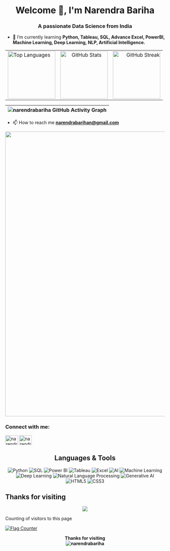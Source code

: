 
<h1 align="center">
  Welcome 🙏, I'm Narendra Bariha </h1>
<h3 align="center">A passionate Data Science from India</h3>



- 🌱 I’m currently learning **Python, Tableau, SQL, Advance Excel, PowerBI, Machine Learning, Deep Learning, NLP, Artificial Intelligence.**


<table width="100%">
  <tr>
    <td align="left">
      <img src="https://github-readme-stats.vercel.app/api/top-langs?username=narendrabariha&show_icons=true&locale=en&layout=compact&theme=vision-friendly-dark" height="150" alt="Top Languages"/>
    </td>
    <td align="center">
      <img src="https://github-readme-stats.vercel.app/api?username=narendrabariha&show_icons=true&locale=en&theme=vision-friendly-dark" height="150" alt="GitHub Stats"/>
    </td>
    <td align="right">
      <img src="https://github-readme-streak-stats.herokuapp.com/?user=narendrabariha&theme=vision-friendly-dark" height="150" alt="GitHub Streak"/>
    </td>
  </tr>
</table>



| ![narendrabariha GitHub Activity Graph](https://github-readme-activity-graph.vercel.app/graph?username=narendrabariha&bg_color=121212&color=9e9e9e&line=D1C4E9&point=9575CD&title_color=9e9e9e&area_color=673AB7&hide_border=true&area=false&radius=0) |
| :-------------------------------------------------------------------------------------------------------------------------------------------: |  

- 📫 How to reach me
 **narendrabarihan@gmail.com**
<img src="https://github-readme-activity-graph.vercel.app/graph?username=narendrabariha&bg_color=121212&color=9e9e9e&line=D1C4E9&point=9575CD&title_color=9e9e9e&area_color=673AB7&hide_border=true&area=false&radius=0" height="900" />



<h3 align="left">Connect with me:</h3>
<p align="left">
<a href="https://twitter.com/narendra bariha" target="blank"><img align="center" src="https://raw.githubusercontent.com/rahuldkjain/github-profile-readme-generator/master/src/images/icons/Social/twitter.svg" alt="narendra bariha" height="30" width="40" /></a>
<a href="https://www.linkedin.com/in/narendra-bariha/" target="blank"><img align="center" src="https://raw.githubusercontent.com/rahuldkjain/github-profile-readme-generator/master/src/images/icons/Social/linked-in-alt.svg" alt="narendra bariha" height="30" width="40" /></a>
</p>

<h2 align="center"> Languages & Tools</h2>

<p align="center">
  <!-- Programming Languages -->
  <img src="https://img.shields.io/badge/Python-3776AB?style=flat-square&logo=python&logoColor=white" alt="Python"/>
  <img src="https://img.shields.io/badge/SQL-4479A1?style=flat-square&logo=postgresql&logoColor=white" alt="SQL"/>

  <!-- Data & BI Tools -->
  <img src="https://img.shields.io/badge/Power%20BI-F2C811?style=flat-square&logo=powerbi&logoColor=black" alt="Power BI"/>
  <img src="https://img.shields.io/badge/Tableau-E97627?style=flat-square&logo=tableau&logoColor=white" alt="Tableau"/>
  <img src="https://img.shields.io/badge/Excel-217346?style=flat-square&logo=microsoft-excel&logoColor=white" alt="Excel"/>

  <!-- AI & ML Technologies -->
  <img src="https://img.shields.io/badge/Artificial%20Intelligence-FF6F00?style=flat-square&logo=openai&logoColor=white" alt="AI"/>
  <img src="https://img.shields.io/badge/Machine%20Learning-007396?style=flat-square&logo=scikitlearn&logoColor=white" alt="Machine Learning"/>
  <img src="https://img.shields.io/badge/Deep%20Learning-FF0000?style=flat-square&logo=pytorch&logoColor=white" alt="Deep Learning"/>
  <img src="https://img.shields.io/badge/NLP-5A5A5A?style=flat-square&logo=google&logoColor=white" alt="Natural Language Processing"/>
  <img src="https://img.shields.io/badge/GenAI-663399?style=flat-square&logo=chatbot&logoColor=white" alt="Generative AI"/>

  <!-- Web Technologies -->
  <img src="https://img.shields.io/badge/HTML5-E34F26?style=flat-square&logo=html5&logoColor=white" alt="HTML5"/>
  <img src="https://img.shields.io/badge/CSS3-1572B6?style=flat-square&logo=css3&logoColor=white" alt="CSS3"/>
</p>






## Thanks for visiting

<p align="center"> 
<img src="https://profile-counter.glitch.me/narendrabariha/count.svg">

Counting of visitors to this page

<a href="http://s01.flagcounter.com/more/ap7"><img src="https://s01.flagcounter.com/countxl/ap7/bg_FFFFFF/txt_000000/border_CCCCCC/columns_8/maxflags_250/viewers_0/labels_1/pageviews_1/flags_0/percent_0/" alt="Flag Counter" border="0"></a>

<p align="center"> <b>Thanks for visiting<b> 
<br>
  <img src="https://profile-counter.glitch.me/{narendrabariha}/count.svg" alt="narendrabariha" />
</p>


